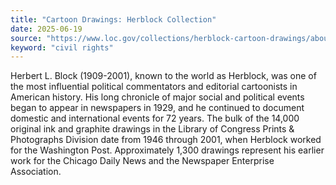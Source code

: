 ```yaml
---
title: "Cartoon Drawings: Herblock Collection"
date: 2025-06-19
source: "https://www.loc.gov/collections/herblock-cartoon-drawings/about-this-collection/"
keyword: "civil rights"
---
```


Herbert L. Block (1909-2001), known to the world as Herblock, was one of the most influential political commentators and editorial cartoonists in American history. His long chronicle of major social and political events began to appear in newspapers in 1929, and he continued to document domestic and international events for 72 years. The bulk of the 14,000 original ink and graphite drawings in the Library of Congress Prints &amp; Photographs Division date from 1946 through 2001, when Herblock worked for the Washington Post. Approximately 1,300 drawings represent his earlier work for the Chicago Daily News and the Newspaper Enterprise Association.

